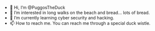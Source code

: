 - 👋 Hi, I’m @PuggosTheDuck
- 👀 I’m interested in long walks on the beach and bread... lots of bread.
- 🌱 I’m currently learning cyber security and hacking.
- 📫 How to reach me. You can reach me through a special duck wistle.

<!---
PuggosTheDuck/PuggosTheDuck is a ✨ special ✨ repository because its `README.md` (this file) appears on your GitHub profile.
You can click the Preview link to take a look at your changes.
--->
